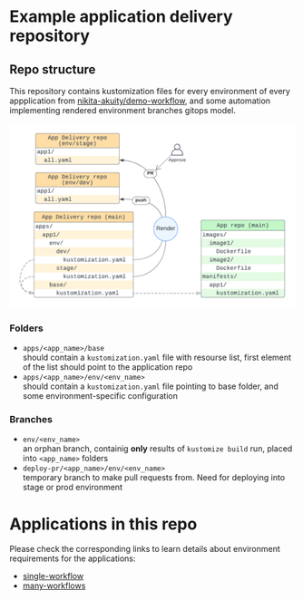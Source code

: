 # Example application delivery repository

## Repo structure

This repository contains kustomization files for every environment of every appplication from [nikita-akuity/demo-workflow](https://github.com/nikita-akuity/demo-workflow), and some automation implementing rendered environment branches gitops model.

![Repo structure diagram](assets/cd.png "Repo structure diagram")

### Folders

* `apps/<app_name>/base`  
  should contain a `kustomization.yaml` file with resourse list, first element of the list should point to the application repo
* `apps/<app_name>/env/<env_name>`  
  should contain a `kustomization.yaml` file pointing to base folder, and some environment-specific configuration

### Branches

* `env/<env_name>`  
  an orphan branch, containig **only** results of `kustomize build` run, placed into `<app_name>` folders
* `deploy-pr/<app_name>/env/<env_name>`  
  temporary branch to make pull requests from. Need for deploying into stage or prod environment

# Applications in this repo
Please check the corresponding links to learn details about environment requirements for the applications:
* [single-workflow](apps/single-workflow)
* [many-workflows](apps/many-workflows)
